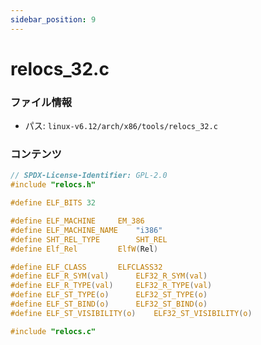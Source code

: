 ```yaml
---
sidebar_position: 9
---
```

# relocs_32.c

### ファイル情報

- パス: `linux-v6.12/arch/x86/tools/relocs_32.c`

### コンテンツ

```c
// SPDX-License-Identifier: GPL-2.0
#include "relocs.h"

#define ELF_BITS 32

#define ELF_MACHINE		EM_386
#define ELF_MACHINE_NAME	"i386"
#define SHT_REL_TYPE		SHT_REL
#define Elf_Rel			ElfW(Rel)

#define ELF_CLASS		ELFCLASS32
#define ELF_R_SYM(val)		ELF32_R_SYM(val)
#define ELF_R_TYPE(val)		ELF32_R_TYPE(val)
#define ELF_ST_TYPE(o)		ELF32_ST_TYPE(o)
#define ELF_ST_BIND(o)		ELF32_ST_BIND(o)
#define ELF_ST_VISIBILITY(o)	ELF32_ST_VISIBILITY(o)

#include "relocs.c"

```
